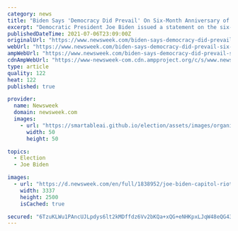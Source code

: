 ```yaml
---
category: news
title: "Biden Says 'Democracy Did Prevail' On Six-Month Anniversary of Capitol Riots"
excerpt: "Democratic President Joe Biden issued a statement on the six-month anniversary of the January 6 Capitol riots. In the statement he said that \"democracy did prevail.\" \"While it shocked and saddened the nation and the world,"
publishedDateTime: 2021-07-06T23:09:00Z
originalUrl: "https://www.newsweek.com/biden-says-democracy-did-prevail-six-month-anniversary-capitol-riots-1607364"
webUrl: "https://www.newsweek.com/biden-says-democracy-did-prevail-six-month-anniversary-capitol-riots-1607364"
ampWebUrl: "https://www.newsweek.com/biden-says-democracy-did-prevail-six-month-anniversary-capitol-riots-1607364?amp=1"
cdnAmpWebUrl: "https://www-newsweek-com.cdn.ampproject.org/c/s/www.newsweek.com/biden-says-democracy-did-prevail-six-month-anniversary-capitol-riots-1607364?amp=1"
type: article
quality: 122
heat: 122
published: true

provider:
  name: Newsweek
  domain: newsweek.com
  images:
    - url: "https://smartableai.github.io/election/assets/images/organizations/newsweek.com-50x50.jpg"
      width: 50
      height: 50

topics:
  - Election
  - Joe Biden

images:
  - url: "https://d.newsweek.com/en/full/1838952/joe-biden-capitol-riots-statement-democracy-prevailed.jpg"
    width: 3337
    height: 2500
    isCached: true

secured: "6TzuKLWu1PAncUJLpdys6lt2kMDffdz6Vv2bKQa+xQG+eNHKpxLJqW48eQG430fFKp35jYUPBeyUIan0OEqD3LH/Zq4z/O0BuZuR2i2MwYw2woT8G5ap3ra7Sv2Y9VCWJLyDQroo4gaNIJDJKpOksEUIGe+ArF5KxCF/d2c2baMz+OTiqsDeocKnXCiIiMvhE6sJg5MHTB6egwcAm/bbJRN2NyX/BgBUeYe/+UNkTMDw0Hhs28fl4kklgK6GY0YZUQBddbkJzL2I3NVGdBSQSZsL509UT4R1vs2fbqwNoK9rxH7vegs8BkOzHTMX8Z6eB+RCUpCRP4IndPZfqFE3shqF8/GmVF+8N+6q+3N+TpU=;WyCoFNdhCWzYdHxLI9DXvg=="
---
```


